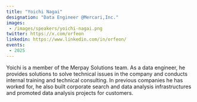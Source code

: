 ```yaml
---
title: "Yoichi Nagai"
designation: "Data Engineer @Mercari,Inc."
images:
 - /images/speakers/yoichi-nagai.png
twitter: https://x.com/orfeon
linkedin: https://www.linkedin.com/in/orfeon/
events:
 - 2025
---
```


Yoichi is a member of the Merpay Solutions team. As a data engineer, he provides solutions to solve technical issues in the company and conducts internal training and technical consulting.
In previous companies he has worked for, he also built corporate search and data analysis infrastructures and promoted data analysis projects for customers.
